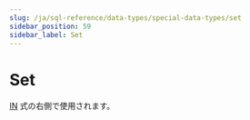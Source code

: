 ```yaml
---  
slug: /ja/sql-reference/data-types/special-data-types/set  
sidebar_position: 59  
sidebar_label: Set  
---
```


# Set

[IN](../../../sql-reference/operators/in.md#select-in-operators) 式の右側で使用されます。
